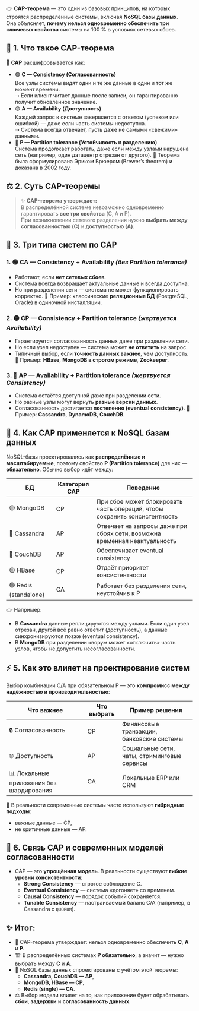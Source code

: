 👉 **CAP-теорема** — это один из базовых принципов, на которых строятся распределённые системы, включая **NoSQL базы данных**.  
Она объясняет, **почему нельзя одновременно обеспечить три ключевых свойства** системы на 100 % в условиях сетевых сбоев.
## 📐 1. Что такое CAP-теорема
📌 **CAP** расшифровывается как:
- 🟢 **C — Consistency (Согласованность)**  
    Все узлы системы видят одни и те же данные в один и тот же момент времени.  
    ➝ Если клиент читает данные после записи, он гарантированно получит обновлённое значение.
- 🟡 **A — Availability (Доступность)**  
    Каждый запрос к системе завершается с ответом (успехом или ошибкой) — даже если часть системы недоступна.  
    ➝ Система всегда отвечает, пусть даже не самыми «свежими» данными.
- 🔵 **P — Partition tolerance (Устойчивость к разделению)**  
    Система продолжает работать, даже если между узлами нарушена сеть (например, один датацентр отрезан от другого).
📜 Теорема была сформулирована Эриком Брюером (Brewer’s theorem) и доказана в 2002 году.
## ⚖️ 2. Суть CAP-теоремы
> ✨ **CAP-теорема утверждает:**  
> В распределённой системе невозможно одновременно гарантировать **все три свойства** (C, A и P).  
> При возникновении сетевого разделения нужно **выбрать между согласованностью (C)** и **доступностью (A)**.
## 🧭 3. Три типа систем по CAP
### 1. 🟢 **CA — Consistency + Availability** _(без Partition tolerance)_
- Работают, если **нет сетевых сбоев**.
- Система всегда возвращает актуальные данные и всегда доступна.
- Но при разделении сети — система не может функционировать корректно.
📌 Пример: классические **реляционные БД** (PostgreSQL, Oracle) в одиночной инсталляции.
### 2. 🟡 **CP — Consistency + Partition tolerance** _(жертвуется Availability)_
- Гарантируется согласованность данных даже при разделении сети.
- Но если узел недоступен — система может **не ответить** на запрос.
- Типичный выбор, если **точность данных важнее**, чем доступность.
📌 Пример: **HBase**, **MongoDB в строгом режиме**, **Zookeeper**.
### 3. 🔵 **AP — Availability + Partition tolerance** _(жертвуется Consistency)_
- Система остаётся доступной даже при разделении сети.
- Но разные узлы могут вернуть **разные версии данных**.
- Согласованность достигается **постепенно (eventual consistency)**.
📌 Пример: **Cassandra**, **DynamoDB**, **CouchDB**.
## 🧠 4. Как CAP применяется к NoSQL базам данных
NoSQL-базы проектировались как **распределённые и масштабируемые**, поэтому свойство **P (Partition tolerance)** для них — **обязательно**.
Обычно выбор идёт между:

|БД|Категория CAP|Поведение|
|---|---|---|
|🟡 MongoDB|CP|При сбое может блокировать часть операций, чтобы сохранить консистентность|
|🔵 Cassandra|AP|Отвечает на запросы даже при сбоях сети, возможна временная неактуальность|
|🔵 CouchDB|AP|Обеспечивает eventual consistency|
|🟡 HBase|CP|Отдаёт приоритет консистентности|
|🟢 Redis (standalone)|CA|Работает без разделения сети, неустойчив к P|

👉 Например:
- В **Cassandra** данные реплицируются между узлами. Если один узел отрезан, другой всё равно ответит (доступность), а данные синхронизируются позже (eventual consistency).
- В **MongoDB** при разделении кворум может «отключить» часть узлов, чтобы не допустить несогласованности.
## ⚡ 5. Как это влияет на проектирование систем
Выбор комбинации C/A при обязательном P — это **компромисс между надёжностью и производительностью**:

|Что важнее|Что выбрать|Пример решения|
|---|---|---|
|🔒 Согласованность|CP|Финансовые транзакции, банковские системы|
|🌐 Доступность|AP|Социальные сети, чаты, стриминговые сервисы|
|📊 Локальные приложения без шардирования|CA|Локальные ERP или CRM|
📌 В реальности современные системы часто используют **гибридные подходы**:
- важные данные — CP,
- не критичные данные — AP.
## 📝 6. Связь CAP и современных моделей согласованности
- CAP — это **упрощённая модель**. В реальности существуют **гибкие уровни консистентности**:
    - **Strong Consistency** — строгое соблюдение C.
    - **Eventual Consistency** — система «догоняет» со временем.
    - **Causal Consistency** — порядок событий сохраняется.
    - **Tunable Consistency** — настраиваемый баланс C/A (например, в Cassandra с `QUORUM`).
## ✨ Итог:
- 📌 CAP-теорема утверждает: нельзя одновременно обеспечить **C**, **A** и **P**.
- 🏗 В распределённых системах **P обязательно**, а значит — нужно выбрать между **C** и **A**.
- 🚀 NoSQL базы данных спроектированы с учётом этой теоремы:
    - **Cassandra, CouchDB — AP**,
    - **MongoDB, HBase — CP**,
    - **Redis (single) — CA**.
- ⚖️ Выбор модели влияет на то, как приложение будет обрабатывать **сбои**, **задержки** и **согласованность данных**.